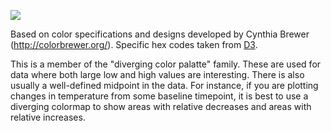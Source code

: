 ![](https://raw.githubusercontent.com/phillbaker/graphite-templates/master/colorbrewer-diverging-prgn/preview.png)

Based on color specifications and designs developed by Cynthia Brewer (http://colorbrewer.org/). Specific hex codes taken from [D3](https://raw.githubusercontent.com/mbostock/d3/master/lib/colorbrewer/colorbrewer.js).


This is a member of the "diverging color palatte" family. These are used for data where both large low and high values are interesting. There is also usually a well-defined midpoint in the data. For instance, if you are plotting changes in temperature from some baseline timepoint, it is best to use a diverging colormap to show areas with relative decreases and areas with relative increases.
